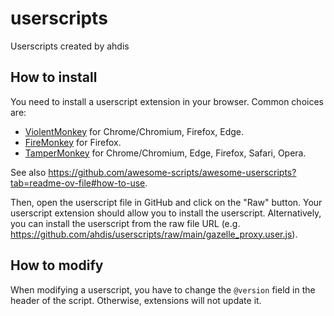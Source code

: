 # userscripts
Userscripts created by ahdis

## How to install

You need to install a userscript extension in your browser. Common choices are:

- [ViolentMonkey](https://violentmonkey.github.io/) for Chrome/Chromium, Firefox, Edge.
- [FireMonkey](https://addons.mozilla.org/en-CA/firefox/addon/firemonkey/) for Firefox.
- [TamperMonkey](https://www.tampermonkey.net/) for Chrome/Chromium, Edge, Firefox, Safari, Opera.

See also https://github.com/awesome-scripts/awesome-userscripts?tab=readme-ov-file#how-to-use.

Then, open the userscript file in GitHub and click on the "Raw" button. Your userscript extension should allow you to install the userscript. Alternatively, you can install the userscript from the raw file URL (e.g. https://github.com/ahdis/userscripts/raw/main/gazelle_proxy.user.js).

## How to modify

When modifying a userscript, you have to change the `@version` field in the header of the script. Otherwise, extensions will not update it.